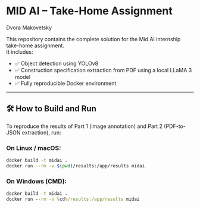 # MID AI – Take-Home Assignment  
Dvora Makovetsky

This repository contains the complete solution for the Mid AI internship take-home assignment.  
It includes:
- ✅ Object detection using YOLOv8
- ✅ Construction specification extraction from PDF using a local LLaMA 3 model
- ✅ Fully reproducible Docker environment

---

## 🛠️ How to Build and Run

To reproduce the results of Part 1 (image annotation) and Part 2 (PDF-to-JSON extraction), run:

### On Linux / macOS:
```bash
docker build -t midai .
docker run --rm -v $(pwd)/results:/app/results midai
```

### On Windows (CMD):
```cmd
docker build -t midai .
docker run --rm -v %cd%/results:/app/results midai
```